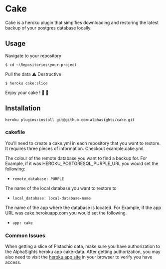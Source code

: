 Cake
====

Cake is a heroku plugin that simplfies downloading and restoring the latest backup of your postgres database locally.

## Usage

Navigate to your repository

``` $ cd ~\Repositories\your-project ```

Pull the data :warning:  Destructive

``` $ heroku cake:slice ```

Enjoy your cake ! :cake:  :beer:

## Installation

``` heroku plugins:install git@github.com:alphasights/cake.git ```

### cakefile

You'll need to create a cake.yml in each repository that you want to restore. It requires three pieces of information. Checkout example.cake.yml.

The colour of the remote database you want to find a backup for. For Example, if it was HEROKU_POSTGRESQL_PURPLE_URL you would set the following:

- ``` remote_database: PURPLE ```

The name of the local database you want to restore to
- ``` local_database: local-database-name ```

The name of the app where the database is located. For Example, if the app URL was cake.herokuapp.com you would set the following.
- ``` app: cake ```

### Common Issues

When getting a slice of Pistachio data, make sure you have authorization to the AlphaSights heroku app cake-data. After getting authorization,
you may also need to visit the [heroku app site](https://dashboard.heroku.com/apps/cake-data/resources) in your browser to verify you have access.
